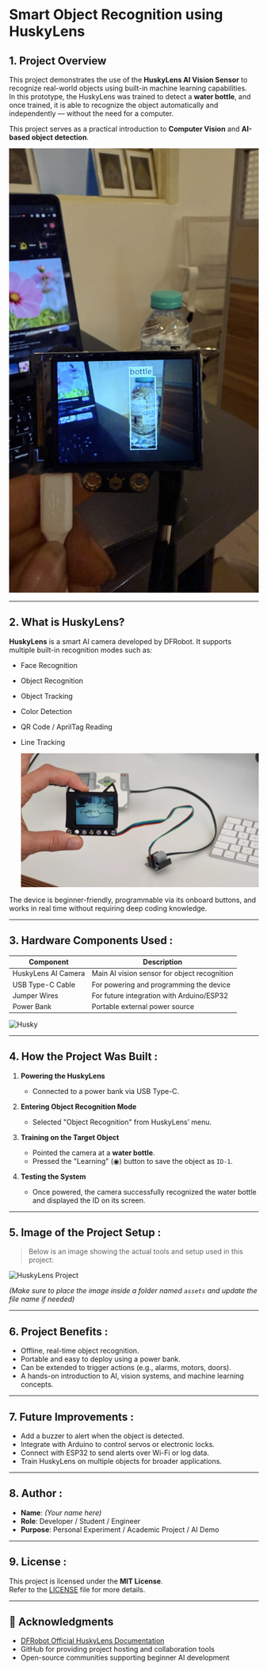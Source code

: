 #  Smart Object Recognition using HuskyLens

## 1.  Project Overview

This project demonstrates the use of the **HuskyLens AI Vision Sensor** to recognize real-world objects using built-in machine learning capabilities.  
In this prototype, the HuskyLens was trained to detect a **water bottle**, and once trained, it is able to recognize the object automatically and independently — without the need for a computer.

This project serves as a practical introduction to **Computer Vision** and **AI-based object detection**.

![Husky](Buttol.jpeg)

---

## 2.  What is HuskyLens?

**HuskyLens** is a smart AI camera developed by DFRobot. It supports multiple built-in recognition modes such as:

- Face Recognition  
- Object Recognition  
- Object Tracking  
- Color Detection  
- QR Code / AprilTag Reading  
- Line Tracking

  ![Husky](Husky2.jpeg)


The device is beginner-friendly, programmable via its onboard buttons, and works in real time without requiring deep coding knowledge.

---

##  3. Hardware Components Used :

| Component           | Description                                  |
|---------------------|----------------------------------------------|
|  HuskyLens AI Camera| Main AI vision sensor for object recognition |
|  USB Type-C Cable   | For powering and programming the device      |
|  Jumper Wires       | For future integration with Arduino/ESP32    |
|  Power Bank         | Portable external power source               |


![Husky](The%Materials.jpeg)

---

## 4.  How the Project Was Built :

1. **Powering the HuskyLens**
   - Connected to a power bank via USB Type-C.

2. **Entering Object Recognition Mode**
   - Selected "Object Recognition" from HuskyLens’ menu.

3. **Training on the Target Object**
   - Pointed the camera at a **water bottle**.
   - Pressed the "Learning" (◉) button to save the object as `ID-1`.

4. **Testing the System**
   - Once powered, the camera successfully recognized the water bottle and displayed the ID on its screen.

---

## 5.  Image of the Project Setup : 

> Below is an image showing the actual tools and setup used in this project:

![HuskyLens Project](assets/huskylens-demo.jpg)

*(Make sure to place the image inside a folder named `assets` and update the file name if needed)*

---

## 6.  Project Benefits : 

- Offline, real-time object recognition.
- Portable and easy to deploy using a power bank.
- Can be extended to trigger actions (e.g., alarms, motors, doors).
- A hands-on introduction to AI, vision systems, and machine learning concepts.

---

## 7.  Future Improvements :

-  Add a buzzer to alert when the object is detected.
-  Integrate with Arduino to control servos or electronic locks.
-  Connect with ESP32 to send alerts over Wi-Fi or log data.
-  Train HuskyLens on multiple objects for broader applications.

---

## 8.  Author :

- **Name**: *(Your name here)*
- **Role**: Developer / Student / Engineer
- **Purpose**: Personal Experiment / Academic Project / AI Demo

---

## 9.  License :

This project is licensed under the **MIT License**.  
Refer to the [LICENSE](LICENSE) file for more details.

---

## 🙏 Acknowledgments

- [DFRobot Official HuskyLens Documentation](https://wiki.dfrobot.com/HUSKYLENS_V1.0_SKU_SEN0305)
- GitHub for providing project hosting and collaboration tools
- Open-source communities supporting beginner AI development

